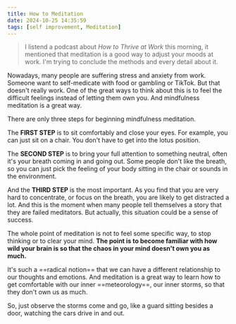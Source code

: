 ```yaml
---
title: How to Meditation
date: 2024-10-25 14:35:59
tags: [self improvement, Meditation]
---
```


> I listend a podcast about *How to Thrive at Work* this morning, it mentioned that meditation is a good way to adjust your moods at work. I'm trying to conclude the methods and every detail about it.

Nowadays, many people are suffering stress and anxiety from work. Someone want to self-medicate with food or gambling or TikTok. But that doesn't really work. One of the great ways to think about this is to feel the difficult feelings instead of letting them own you. And mindfulness meditation is a great way.

There are only three steps for beginning mindfulness meditation.

The **FIRST STEP** is to sit comfortably and close your eyes. For example, you can just sit on a chair. You don't have to get into the lotus position.

The **SECOND STEP** is to bring your full attention to something neutral, often it's your breath coming in and going out. Some people don't like the breath, so you can just pick the feeling of your body sitting in the chair or sounds in the environment.

And the **THIRD STEP** is the most important. As you find that you are very hard to concentrate, or focus on the breath, you are likely to get distracted a lot. And this is the moment when many people tell themselves a story that they are failed meditators. But actually, this situation could be a sense of success.

The whole point of meditation is not to feel some specific way, to stop thinking or to clear your mind. **The point is to become familiar with how wild your brain is so that the chaos in your mind doesn't own you as much.**

It's such a ==radical notion== that we can have a different relationship to our thoughts and emotions. And meditation is a great way to learn how to get comfortable with our inner ==meteorology==, our inner storms, so that they don't own us as much.

So, just observe the storms come and go, like a guard sitting besides a door, watching the cars drive in and out. 